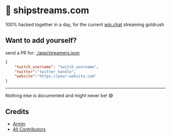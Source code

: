 # 🚢 shipstreams.com

100% hacked together in a day, for the current [wip.chat](https://wip.chat) streaming goldrush

## Want to add yourself?

send a PR for: [./app/streamers.json](../../blob/master/app/streamers.json)

```json
{
    "twitch_username": "twitch_username",
    "twitter":"twitter_handle",
    "website":"https://your-website.com"
}
```

---

Nothing else is documented and might never be! 😅
  
## Credits

- [Armin](https://twitter.com/arminulrich)
- [All Contributors](../../contributors)

